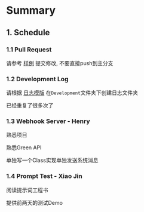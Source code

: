 # Summary

## 1. Schedule
### 1.1 Pull Request

请参考 [样例](https://github.com/JeffreyYou/LineDemo/pull/1) 提交修改, 不要直接push到主分支

### 1.2 Development Log

请根据 [日志模版](https://github.com/JeffreyYou/LineDemo/blob/main/Development/template.md) 在`Development`文件夹下创建日志文件夹

已经重复了很多次了

### 1.3 Webhook Server - Henry

熟悉项目

熟悉Green API

单独写一个Class实现单独发送系统消息

### 1.4 Prompt Test - Xiao Jin

阅读提示词工程书

提供前两天的测试Demo

